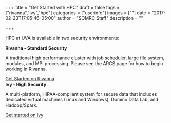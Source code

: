 +++
title = "Get Started with HPC"
draft = false
tags = ["rivanna","ivy","hpc"]
categories = ["userinfo"]
images = [""]
date = "2017-02-23T17:05:46-05:00"
author = "SOMRC Staff"
description = ""

+++

<p class=lead>HPC at UVA is available in two security environments:</p>

<div class="row" style="">
  <div class="col-sm-6">
<div class="card">
  <div class="card-header">
    <b>Rivanna - Standard Security</b>
  </div>
  <div class="card-block">
    <p class="card-text">A traditional high performance cluster with job scheduler, large file system, modules, and MPI processing. Please see the ARCS page for how to begin working in Rivanna.</p>
    <a href="http://arcs.virginia.edu/rivanna" target="_new" class="btn btn-success">Get Started on Rivanna</a>
  </div>
</div>
</div>
<div class="col-sm-6">
<div class="card">
  <div class="card-header">
    <b>Ivy - High Security</b>
  </div>
  <div class="card-block">
    <p class="card-text">A multi-platform, HIPAA-compliant system for secure data that includes dedicated virtual machines (Linux and Windows), Domino Data Lab, and Hadoop/Spark.</p>
    <a href="https://somrc.virginia.edu/userinfo/ivy/" class="btn btn-success">Get started on Ivy</a>
  </div>
</div>
</div>

<div style="width:100%;height:40px;"></div>
